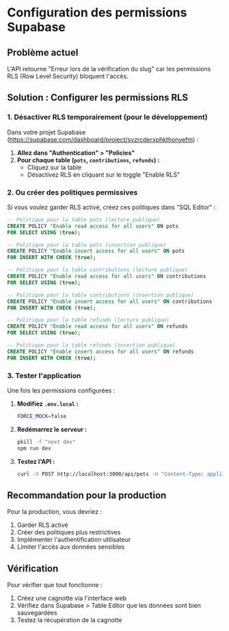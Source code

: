 # Configuration des permissions Supabase

## Problème actuel
L'API retourne "Erreur lors de la vérification du slug" car les permissions RLS (Row Level Security) bloquent l'accès.

## Solution : Configurer les permissions RLS

### 1. Désactiver RLS temporairement (pour le développement)

Dans votre projet Supabase (https://supabase.com/dashboard/project/svzrcderxphkthonyefm) :

1. **Allez dans "Authentication" > "Policies"**
2. **Pour chaque table (`pots`, `contributions`, `refunds`) :**
   - Cliquez sur la table
   - Désactivez RLS en cliquant sur le toggle "Enable RLS"

### 2. Ou créer des politiques permissives

Si vous voulez garder RLS activé, créez ces politiques dans "SQL Editor" :

```sql
-- Politique pour la table pots (lecture publique)
CREATE POLICY "Enable read access for all users" ON pots
FOR SELECT USING (true);

-- Politique pour la table pots (insertion publique)
CREATE POLICY "Enable insert access for all users" ON pots
FOR INSERT WITH CHECK (true);

-- Politique pour la table contributions (lecture publique)
CREATE POLICY "Enable read access for all users" ON contributions
FOR SELECT USING (true);

-- Politique pour la table contributions (insertion publique)
CREATE POLICY "Enable insert access for all users" ON contributions
FOR INSERT WITH CHECK (true);

-- Politique pour la table refunds (lecture publique)
CREATE POLICY "Enable read access for all users" ON refunds
FOR SELECT USING (true);

-- Politique pour la table refunds (insertion publique)
CREATE POLICY "Enable insert access for all users" ON refunds
FOR INSERT WITH CHECK (true);
```

### 3. Tester l'application

Une fois les permissions configurées :

1. **Modifiez `.env.local` :**
   ```bash
   FORCE_MOCK=false
   ```

2. **Redémarrez le serveur :**
   ```bash
   pkill -f "next dev"
   npm run dev
   ```

3. **Testez l'API :**
   ```bash
   curl -X POST http://localhost:3000/api/pots -H "Content-Type: application/json" -d '{"name": "Test Supabase", "objective_cents": 20000, "fixed_amount_cents": 2000, "ends_at": "2025-12-31T23:59:59.000Z"}'
   ```

## Recommandation pour la production

Pour la production, vous devriez :
1. Garder RLS activé
2. Créer des politiques plus restrictives
3. Implémenter l'authentification utilisateur
4. Limiter l'accès aux données sensibles

## Vérification

Pour vérifier que tout fonctionne :
1. Créez une cagnotte via l'interface web
2. Vérifiez dans Supabase > Table Editor que les données sont bien sauvegardées
3. Testez la récupération de la cagnotte
